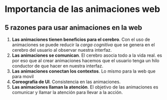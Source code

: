 # Importancia de las animaciones web

## 5 razones para usar animaciones en la web

1. **Las animaciones tienen beneficios para el cerebro**. Con el uso de animaciones se puede reducir la _carga cognitiva_ que se genera en el cerebro del usuario al observar nuestra interfaz.
2. **Las animaciones se comunican**. El cerebro asocia todo a la vida real. es por eso que al crear animaciones hacemos que el usuario tenga un hilo conductor de que hacer en nuestra interfaz.
3. **Las animaciones conectan los contextos**. Lo mismo para la web que para movil
4. **Coreografía de UI**. Consistencia en las animaciones.
5. **Las animaciones llaman la atención**. El objetivo de las animaciones es comunicar y llamar la atención para llevar a la acción.